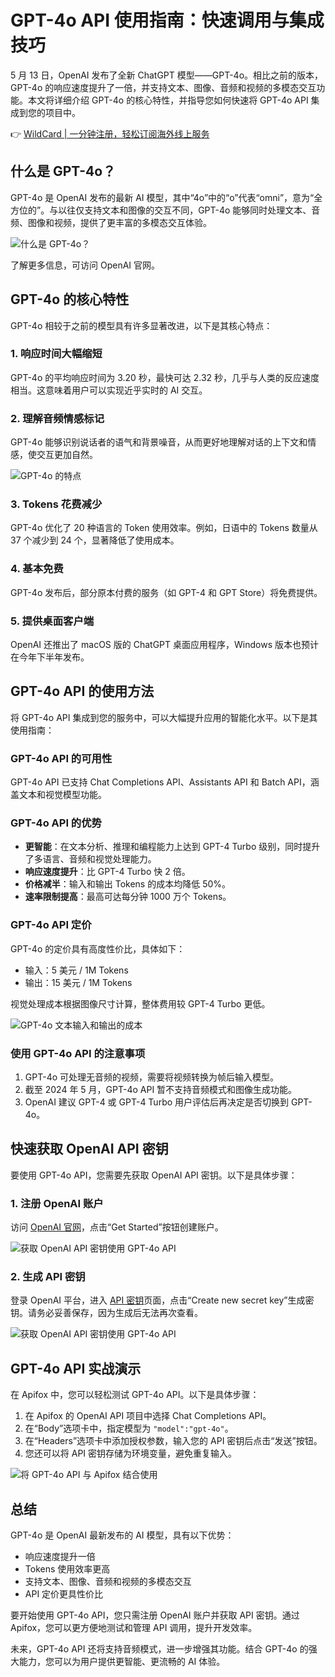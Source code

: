 # GPT-4o API 使用指南：快速调用与集成技巧

5 月 13 日，OpenAI 发布了全新 ChatGPT 模型——GPT-4o。相比之前的版本，GPT-4o 的响应速度提升了一倍，并支持文本、图像、音频和视频的多模态交互功能。本文将详细介绍 GPT-4o 的核心特性，并指导您如何快速将 GPT-4o API 集成到您的项目中。

👉 [WildCard | 一分钟注册，轻松订阅海外线上服务](https://bbtdd.com/WildCard)

## 什么是 GPT-4o？

GPT-4o 是 OpenAI 发布的最新 AI 模型，其中“4o”中的“o”代表“omni”，意为“全方位的”。与以往仅支持文本和图像的交互不同，GPT-4o 能够同时处理文本、音频、图像和视频，提供了更丰富的多模态交互体验。

![什么是 GPT-4o？](https://bbtdd.com/img/5660222918640.webp)

了解更多信息，可访问 OpenAI 官网。

## GPT-4o 的核心特性

GPT-4o 相较于之前的模型具有许多显著改进，以下是其核心特点：

### 1. 响应时间大幅缩短

GPT-4o 的平均响应时间为 3.20 秒，最快可达 2.32 秒，几乎与人类的反应速度相当。这意味着用户可以实现近乎实时的 AI 交互。

### 2. 理解音频情感标记

GPT-4o 能够识别说话者的语气和背景噪音，从而更好地理解对话的上下文和情感，使交互更加自然。

![GPT-4o 的特点](https://bbtdd.com/img/897996918997496.webp)

### 3. Tokens 花费减少

GPT-4o 优化了 20 种语言的 Token 使用效率。例如，日语中的 Tokens 数量从 37 个减少到 24 个，显著降低了使用成本。

### 4. 基本免费

GPT-4o 发布后，部分原本付费的服务（如 GPT-4 和 GPT Store）将免费提供。

### 5. 提供桌面客户端

OpenAI 还推出了 macOS 版的 ChatGPT 桌面应用程序，Windows 版本也预计在今年下半年发布。

## GPT-4o API 的使用方法

将 GPT-4o API 集成到您的服务中，可以大幅提升应用的智能化水平。以下是其使用指南：

### GPT-4o API 的可用性

GPT-4o API 已支持 Chat Completions API、Assistants API 和 Batch API，涵盖文本和视觉模型功能。

### GPT-4o API 的优势

- **更智能**：在文本分析、推理和编程能力上达到 GPT-4 Turbo 级别，同时提升了多语言、音频和视觉处理能力。  
- **响应速度提升**：比 GPT-4 Turbo 快 2 倍。  
- **价格减半**：输入和输出 Tokens 的成本均降低 50%。  
- **速率限制提高**：最高可达每分钟 1000 万个 Tokens。  

### GPT-4o API 定价

GPT-4o 的定价具有高度性价比，具体如下：

- 输入：5 美元 / 1M Tokens  
- 输出：15 美元 / 1M Tokens  

视觉处理成本根据图像尺寸计算，整体费用较 GPT-4 Turbo 更低。

![GPT-4o 文本输入和输出的成本](https://bbtdd.com/img/1901895040112.webp)

### 使用 GPT-4o API 的注意事项

1. GPT-4o 可处理无音频的视频，需要将视频转换为帧后输入模型。  
2. 截至 2024 年 5 月，GPT-4o API 暂不支持音频模式和图像生成功能。  
3. OpenAI 建议 GPT-4 或 GPT-4 Turbo 用户评估后再决定是否切换到 GPT-4o。  

## 快速获取 OpenAI API 密钥

要使用 GPT-4o API，您需要先获取 OpenAI API 密钥。以下是具体步骤：

### 1. 注册 OpenAI 账户

访问 [OpenAI 官网](https://openai.com/)，点击“Get Started”按钮创建账户。

![获取 OpenAI API 密钥使用 GPT-4o API](https://bbtdd.com/img/194577079018370.webp)

### 2. 生成 API 密钥

登录 OpenAI 平台，进入 [API 密钥](https://platform.openai.com/account/api-keys)页面，点击“Create new secret key”生成密钥。请务必妥善保存，因为生成后无法再次查看。

![获取 OpenAI API 密钥使用 GPT-4o API](https://bbtdd.com/img/43493987229100.webp)

## GPT-4o API 实战演示

在 Apifox 中，您可以轻松测试 GPT-4o API。以下是具体步骤：

1. 在 Apifox 的 OpenAI API 项目中选择 Chat Completions API。  
2. 在“Body”选项卡中，指定模型为 `"model":"gpt-4o"`。  
3. 在“Headers”选项卡中添加授权参数，输入您的 API 密钥后点击“发送”按钮。  
4. 您还可以将 API 密钥存储为环境变量，避免重复输入。  

![将 GPT-4o API 与 Apifox 结合使用](https://bbtdd.com/img/11282569.webp)

## 总结

GPT-4o 是 OpenAI 最新发布的 AI 模型，具有以下优势：

- 响应速度提升一倍  
- Tokens 使用效率更高  
- 支持文本、图像、音频和视频的多模态交互  
- API 定价更具性价比  

要开始使用 GPT-4o API，您只需注册 OpenAI 账户并获取 API 密钥。通过 Apifox，您可以更方便地测试和管理 API 调用，提升开发效率。

未来，GPT-4o API 还将支持音频模式，进一步增强其功能。结合 GPT-4o 的强大能力，您可以为用户提供更智能、更流畅的 AI 体验。